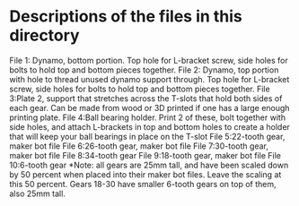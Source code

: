 # Descriptions of the files in this directory

File 1: Dynamo, bottom portion. Top hole for L-bracket screw, side holes for bolts to hold top and bottom pieces together. 
File 2: Dynamo, top portion with hole to thread unused dynamo support through. Top hole for L-bracket screw, side holes for bolts to hold top and bottom pieces together. 
File 3:Plate 2, support that stretches across the T-slots that hold both sides of each gear. Can be made from wood or 3D printed if one has a large enough printing plate. 
File 4:Ball bearing holder. Print 2 of these, bolt together with side holes, and attach L-brackets in top and bottom holes to create a holder that will keep your ball bearings in place on the T-slot 
File 5:22-tooth gear, maker bot file
File 6:26-tooth gear, maker bot file 
File 7:30-tooth gear, maker bot file 
File 8:34-tooth gear
File 9:18-tooth gear, maker bot file 
File 10:6-tooth gear 
*Note: all gears are 25mm tall, and have been scaled down by 50 percent when placed into their maker bot files. Leave the scaling at this 50 percent. Gears 18-30 have smaller 6-tooth gears on top of them, also 25mm tall. 
